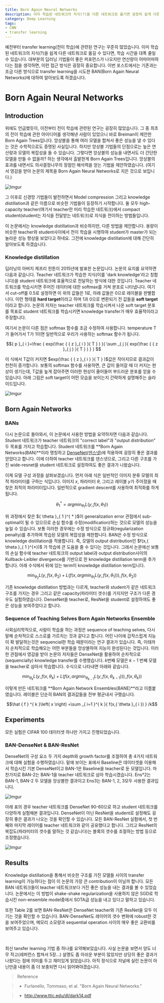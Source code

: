 ```yaml
---
title: Born Again Neural Networks
description: 이미 학습된 네트워크의 지식(?)을 다른 네트워크로 옮기면 굉장히 쉽게 다른 모델 학습이 가능해집니다. 이번에는 BAN(Born Again Neural Networks)라는 방법으로 다른 구조의 모델을 학습 시키는 방법에 대해 알아보겠습니다.
category: Deep Learning
tags: 
- CNN
- transfer learning
---
```




예전부터 transfer learning(전이 학습)에 관련된 연구는 꾸준히 많았습니다. 이미 학습된 네트워크의 지식(?)을 쉽게 다른 네트워크로 옮길 수 있다면, 학습 시간을 대폭 줄일 수 있습니다. 대부분의 딥러닝 기법들이 좋은 퍼포먼스가 나오지만 연산량이 어마어마하다는 점을 생각하면, 이런 접근 방식은 굉장히 중요합니다. 이번 포스트에서는 기존과는 조금 다른 방식으로 transfer learning을 시도한 BAN(Born Again Neural Networks)에 대하여 알아보도록 하겠습니다. 



# Born Again Neural Networks

## Introduction



위에도 언급했듯이, 이전부터 전이 학습에 관련된 연구는 굉장히 많았습니다. 그 중 최초의 전이 학습에 관한 아이디어를 생각해낸 사람이 있었으니 바로 Breiman이 제안한 Born Again Trees입니다. 앙상블을 통해 여러 모델을 합쳐서 좋은 성능을 낼 수 있다는 것은 수학적으로도 증명된 사실입니다. 하지만 앙상블 기법들의 단점으로는 높은 연산량과 모델의 복잡성을 들 수 있습니다. 그렇다면 앙상블의 성능을 내면서도 더 간단한 모델을 만들 수 없을까? 하는 생각에서 출발한게 Born Again Trees입니다. 앙상블의 효과를 내면서도 의사결정나무의 장점인 해석력을 얻는 기법을 제안하였습니다. (여기서 영감을 받아 논문의 제목을 Born Again Neural Networks로 지은 것으로 보입니다.)

![Imgur](https://i.imgur.com/likU2HX.png)

그 이후로 신경망 기법들이 발전하면서 Model compression 그리고 knowledge distillation과 같은 이름으로 비슷한 기법들이 등장하기 시작합니다. 둘 모두 high-capacity teacher(여기서 teacher란 미리 학습한 네트워크)에서 compact student(student는 지식을 전달받는 네트워크)로 지식을 전이하는 방법들입니다. 

이 논문에서는 knowledge distillation과 비슷하지만, 다른 방법을 제안합니다. 용량이 비슷한 teacher와 student사이에서 전이 학습을 시행하여 student가 master가 되는 놀라운 성능 향상을 보았다고 하네요. 그전에 knowledge distillation에 대해 간단히 알아보도록 하겠습니다.



### Knowledge distillation

딥러닝의 아버지 제프리 힌튼이 2015년에 발표한 논문입니다.  논문의 요지를 요약하면 다음과 같습니다. Teacher 네트워크가 학습한 지식(이를 'dark knowledge'라고 칭합니다)을 student 네트워크에 효율적으로 전달하는 방식에 대한 것입니다.  Teacher 네트워크를 학습시키면 주어진 데이터에 대한 softmax를 거쳐 분포로 나타냅니다. 여기서 cut-off를 0.5로 설정하면 이 위의 값들은 1로, 아래 값들은 0으로 레이블을 판별합니다. 이런 형태를 **hard target**이라고 하며 1과 0으로 변환되기 전 값들을 **soft target**이라고 합니다. 논문의 저자는 teacher 네트워크를 학습시켜서 나온 soft target 분포를 목표로 student 네트워크를 학습시키면 knowledge transfer가 매우 효율적이라고 주장합니다.

여기서 논문이 다른 점은 softmax 함수를 조금 수정하여 사용합니다. temperature T가 들어가서 T가 1이면 일반적으로 우리가 사용하는 softmax 함수가 됩니다.

$${ p }_{ i }=\frac { exp(\frac { { z }_{ i } }{ T } ) }{ \sum _{ j }{ exp(\frac { { z }_{ j } }{ T } ) }  } $$



이 식에서 T값이 커지면 $exp(\frac { { z }_{ i } }{ T } )$값은 작아지므로 결과값이 천천히 증가합니다. 보통의 softmax 함수를 사용하면, 큰 값이 들어갈 때 더 커지는 현상이 생기는데, T값을 높게 잡아주면 이러한 현상이 줄어들어 부드러운 분포를 얻을 수 있습니다. 아래 그림은 soft target이 어떤 모습을 보이는지 간략하게 설명해주는 슬라이드입니다.

![Imgur](https://i.imgur.com/ODyFeNP.png)



## Born Again Networks

### BANs

 다시 논문으로 돌아와서, 이 논문에서 사용한 방법을 요약하자면 다음과 같습니다. Student 네트워크가 teacher 네트워크의 "correct label"과 "output distribution" 두 목표를 가지고 학습합니다. Student 네트워크를 **Born Again Networks(BAN)**이라 명칭하고 [DenseNet(덴스넷)](https://jayhey.github.io/deep%20learning/2017/10/13/DenseNet_1/)에 적용하여 굉장히 좋은 결과를 얻었다고 합니다. 이에 더하여 teacher 네트워크를 덴스넷으로, 그리고 다른 구조를 가진 wide-resnet을 student 네트워크로 설정하여도 좋은 결과가 나왔습니다.



이제 모델 구성 과정을 살펴보겠습니다. 먼저 아래 식은 일반적인 이미지 분류 모텔의 최적 파라미터를 구하는 식입니다.  이미지 $x$, 파라미터 $\theta$, 그리고 레이블 $y$가 주어졌을 때 찾은 최적의 파라미터입니다. 일반적으로 gradient descent를 사용하여 최적화를 하게됩니다.

$${ \theta  }_{ 1 }^{ * }=arg\min _{ { \theta  }_{ 1 } }{ L(y,f(x,{ \theta  }_{ 1 })) } $$



<div>위 과정에서 찾은 ${ \theta  }_{ 1 }^{ * }$이 generalization error 관점에서 sub-optimal이 될 수 있으므로 손실 함수를 수정(modification)하는 것으로 모델의 성능을 높일 수 있습니다. 보통 이러한 경우에는 수정 방식으로 정규화(regularization penalty)를 추가하여 학습된 모델의 복잡성을 제한합니다. BAN은 수정 방식으로 knowledge distillation을 적용합니다. 즉, 모델의 output distribution인 $f(x,{ \theta  }_{ 1 }^{*})$ 가 학습에 큰 도움을 줄 수 있다는 것입니다. 그래서 논문에선 보통의 손실 함수에 teacher 네트워크의 output label과 output distribution사이의 Kullback-Leibler divergence를 기반으로 한 knowledge distillation term을 추가합니다.  아래 수식에서 뒤에 있는 term이 knowledge distillation term입니다.</div>

$$ \min _{ { \theta  }_{ 2 } }{ L(y,f(x,{ \theta  }_{ 2 }) } +L(f(x,arg\min _{ { \theta  }_{ 1 } }{ L(y,f(x,{ \theta  }_{ 1 })) } ),f(x,{ \theta  }_{ 2 }))$$

기존 knowledge distillation 방법과는 다르게, teacher와 student가 같은 네트워크 구조를 가지는 경우 그리고 같은 capacity(파라미터 갯수)를 가지지만 구조가 다른 경우도 실험하였습니다. DenseNet을 teacher로, ResNet을 student로 설정하여도 좋은 성능을 보여주었다고 합니다.



### Sequence of Teaching Selves Born Again Networks Ensemble



사회심리학적으로, 사람이 학습을 하는 과정은 sequence of teaching selves, 다시말해 순차적으로 스스로를 가르치는 것과 같다고 합니다. 어린 나이에 갑작스럽게 지능이 확 발달하는것은 sequencial한 학습 때문이라는 연구 결과가 있습니다. 즉, 이태까지 순차적으로 학습해오는 어떤 부분들을 앙상블하여 지능이 완성된다는 것입니다.  이러한 관점에서 영감을 받아 논문의 저자들은 DenseNet을 활용하여 순차적으로(sequencially) knowledge transfer를 수행했습니다. $k$번째 모델은 $k-1$ 번째 모델을 teacher로 삼아서 학습합니다. 수식으로 나타내면 아래와 같습니다.



$$ \min _{ { \theta  }_{ k } }{ L(y,f(x,{ \theta  }_{ k }) } +L(f(x,arg\min _{ { \theta  }_{ k-1 } }{ L(y,f(x,{\theta}_{ k-1 })) } ),f(x,{ \theta  }_{ k })) $$



이렇게 만든 네트워크를 **Born Again Network Ensembles(BANE)**라고 이름붙였습니다. 레이블은 단순히 BAN의 결과값들을 전부 평균내서 구했습니다.



$$\hat { f } ^{ k }\left( x \right) =\sum _{ i=1 }^{ k }{ f(x,{ \theta  }_{ i }) } /k$$



## Experiments

모든 실험은 CIFAR 100 데이터셋 하나만 가지고 진행되었습니다. 

### BAN-DenseNet & BAN-ResNet

DenseNet의 구성 요소 두 가지 depth와 growth factor를 조절하여 총 4가지 네트워크에 대해 실험을 수행하였습니다. 밑에 보이는 표에서 Baseline은 데이터셋을 이용해서 학습시킨 기본 DenseNet이고 BAN-1은 Baseline을 teacher로 둔 모델입니다. 마찬가지로 BAN-2는 BAN-1을 teacher 네트워크로 삼아 학습시켰습니다. Ens*2는 BAN-1, BAN-2 두 모델을 앙상블한 결과이고 Ens3는 BAN-1, 2, 3모두 사용한 결과입니다.

![Imgur](https://i.imgur.com/0Sw7y3Y.png)

 

아래 표의 경우 teacher 네트워크를 DenseNet 90-60으로 하고 student 네트워크를 다양하게 실험해본 결과입니다. DenseNet이 아닌 ResNet을 student로 설정해도 굉장히 좋은 결과가 나오는 것을 확인할 수 있습니다. 모든 BAN-ResNet 실험에서, 첫 번째와 마지막 레이어를 teacher 네트워크와 같이 공유했다고 합니다. 그리고 ResNet의 복잡도(파라미터의 갯수를 말하는 것 같습니다)는 블록의 갯수를 조절하는 방법 등으로 조정했습니다. 

![Imgur](https://i.imgur.com/LMbRcHD.png)



## Results

Knowledge distillation을 통해서 비슷한 구조를 가진 모델들 사이의 transfer learning이 가능하다는 점이 이 논문의 가장 큰 contribution이 아닐까 합니다. 모든 BAN 네트워크들이 teacher 네트워크보다 거진 좋은 성능을 내는 결과를 볼 수 있었습니다. 논문에서는 이 방법이 shake-shake regularization을 사용하지 않은 SGD로 학습시킨 non-ensemble model중에서  SOTA급 성능을 내고 있다고 말하고 있습니다. 

또한 Table 2를 보면 BAN-ResNet은 DenseNet teacher와 기존 ResNet을 모두 이기는 것을 확인할 수 있습니다. BAN-DenseNet도  레이어의 갯수 변화에 robust한 것을 보여주었으며, 메모리 소모량과 sequential operation 사이의 매우 좋은 교환비를 보여주고 있습니다.

<br>

최신 tansfer learning 기법 중 하나를 요약해보았습니다. 사실 논문을 보면서 양도 너무 적고(레퍼런스 합쳐서 5장...) 설명도 좀 아쉬운 부분이 많았지만 상당히 좋은 결과가 나왔다는 점에 의미를 두고 재미있게 읽었습니다. 아직 정식으로 저널에 실린 논문이 아닌만큼 내용이 좀 더 보충되면 다시 읽어봐야겠습니다.

> Reference

> * Furlanello, Tommaso, et al. "Born Again Neural Networks."

> * http://www.ttic.edu/dl/dark14.pdf

